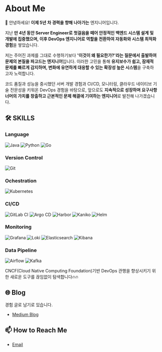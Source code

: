 # About Me

👋 안녕하세요! **이제 5년 차 경력을 향해 나아가는** 엔지니어입니다.

지난 **만 4년 동안 Server Engineer로 첫걸음을 떼어 안정적인 백엔드 시스템 설계 및 개발에 집중했으며, 이후 DevOps 엔지니어로 역할을 전환하여 자동화와 시스템 최적화 경험**을 쌓았습니다.

저는 주어진 과제를 그대로 수행하기보다 **'이것이 왜 필요한가?'라는 질문에서 출발하여 문제의 본질을 파고드는 엔지니어**입니다. 이러한 고민을 통해 **유지보수가 쉽고, 잠재적 문제를 빠르게 감지하며, 변화에 유연하게 대응할 수 있는 확장성 높은 시스템**을 구축하고자 노력합니다.

코드 품질과 성능을 중시했던 서버 개발 경험과 CI/CD, 모니터링, 클라우드 네이티브 기술 전문성을 키워온 DevOps 경험을 바탕으로, 앞으로도 **지속적으로 성장하며 요구사항 너머의 가치를 창출하고 근본적인 문제 해결에 기여하는 엔지니어**로 발전해 나가겠습니다.

## 🛠 SKILLS

### Language
![Java](https://img.shields.io/badge/-Java-007396?style=for-the-badge&logo=java&logoColor=white)
![Python](https://img.shields.io/badge/-Python-3776AB?style=for-the-badge&logo=python&logoColor=white)
![Go](https://img.shields.io/badge/-Go-00ADD8?style=for-the-badge&logo=go&logoColor=white)

### Version Control
![Git](https://img.shields.io/badge/-Git-F05032?style=for-the-badge&logo=git&logoColor=white)

### Ochestration
![Kubernetes](https://img.shields.io/badge/-Kubernetes-326CE5?style=for-the-badge&logo=kubernetes&logoColor=white)

### CI/CD
![GitLab CI](https://img.shields.io/badge/-GitLab%20CI-FCA121?style=for-the-badge&logo=gitlab&logoColor=white)
![Argo CD](https://img.shields.io/badge/-Argo%20CD-009688?style=for-the-badge&logo=argo-cd&logoColor=white)
![Harbor](https://img.shields.io/badge/-Harbor-34A5DA?style=for-the-badge&logo=harbor&logoColor=white)
![Kaniko](https://img.shields.io/badge/-Kaniko-34A5DA?style=for-the-badge&logo=kaniko&logoColor=white)
![Helm](https://img.shields.io/badge/-Helm-0F1689?style=for-the-badge&logo=helm&logoColor=white)

### Monitoring
![Grafana](https://img.shields.io/badge/-Grafana-F46800?style=for-the-badge&logo=grafana&logoColor=white)
![Loki](https://img.shields.io/badge/-Loki-FFCA28?style=for-the-badge&logo=grafana&logoColor=black)
![Elasticsearch](https://img.shields.io/badge/-Elasticsearch-005571?style=for-the-badge&logo=elasticsearch&logoColor=white)
![Kibana](https://img.shields.io/badge/-Kibana-E8478B?style=for-the-badge&logo=kibana&logoColor=white)

### Data Pipeline
![Airflow](https://img.shields.io/badge/-Airflow-017CEE?style=for-the-badge&logo=apache-airflow&logoColor=white)
![Kafka](https://img.shields.io/badge/-Kafka-231F20?style=for-the-badge&logo=apache-kafka&logoColor=white)

CNCF(Cloud Native Computing Foundation)기반 DevOps 관행을 향상시키기 위한 새로운 도구를 끊임없이 탐색합니다🔥🔥

## 🌐 Blog

경험 글로 남기로 있습니다.
- [Medium Blog](https://medium.com/@tlsrid1119)

<!-- Add your Medium Blog URL in place of '#' -->

## 📫 How to Reach Me
- [Email](mailto:tlsrid1119@gmail.com)

<!-- You can add your actual LinkedIn, GitHub, and Email links where the '#' is placed -->
